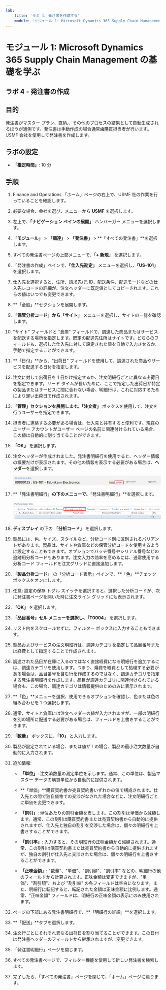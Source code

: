 ```yaml
---
lab:
    title: 'ラボ 4: 発注書を作成する'
    module: 'モジュール 1: Microsoft Dynamics 365 Supply Chain Management の基礎を学ぶ'
---
```


# モジュール 1: Microsoft Dynamics 365 Supply Chain Management の基礎を学ぶ

## ラボ 4 - 発注書の作成

## 目的

発注書がマスター プラン、直納,、その他のプロセスの結果として自動生成されるほうが通例です。発注書は手動作成の場合通常歯購買担当者が行います。USMF 会社を使用して発注書を作成します。

## ラボの設定

   - **「推定時間」**: 10 分

## 手順

1. Finance and Operations 「ホーム」ページの右上で、USMF 社の作業を行っていることを確認します。

1. 必要な場合、会社を選び、メニューから **USMF** を選択します。

1. 左上で、**「ナビゲーション ペインの展開」** ハンバーガー メニューを選択します。

1. **「モジュール」** > **「調達」** > **「発注書」** > **「すべての発注書」**を選択します。

1. すべての発注書ページの上部メニューで、**「+ 新規」** を選択します。

1. 「発注書の作成」ペインで、**「仕入先勘定」** メニューを選択し、**「US-101」** を選択します。

1. 仕入先を選択すると、住所、請求先/元 ID、配送条件、配送モードなどの仕入先レコードの詳細が、注文ヘッダーに既定値としてコピーされます。これらの値はいつでも変更できます。

1. **「全般」**セクションを展開します。

1. **「保管分析コード」**から**「サイト」** メニューを選択し、サイトの一覧を確認します。

1. "サイト" フィールドと "倉庫" フィールドで、調達した商品またはサービスを配送する場所を指定します。既定の配送先住所はサイトです。どちらのフィールドも、選択した仕入先に対して設定された値を自動で入力させるか、手動で指定することができます。

1. **「日付」**から、"出荷日" フィールドを使用して、調達された商品やサービスを配送する日付を指定します。

1. 注文に対して出荷日を 1 日だけ指定するか、注文明細行ごとに異なる出荷日を指定できます。リード タイムが長いために、ここで指定した出荷日が特定の製品またはサービスに間に合わない場合、明細行は、これに対応するためにより遅い出荷日で作成されます。

1. **「管理」**セクションを展開します。**「注文者」** ボックスを使用して、注文を行うユーザーを指定できます。

1. 担当者に連絡する必要がある場合は、仕入先と共有すると便利です。現在のユーザー アカウントがユーザー ページの名前に関連付けられている場合、この値は自動的に割り当てることができます。

1. **「OK」** を選択します。

1. 注文ヘッダーが作成されました。発注書明細行を使用すると、ヘッダー情報の概要だけが表示されます。その他の情報を表示する必要がある場合は、**ヘッダー**を選択します。

    ![ヘッダー メニューの場所を表示する画面イメージ](./media/lp1-m3-purchase-order-header-option.png)

1. **「発注書明細行」**の下のメニューで、**「発注書明細行」**を選択します。

    ![発注書明細行 メニュー オプションの場所を示す画面画像](./media/lp1-m3-purchase-order-purchase-order-line-menu.png)

1. **ディスプレイ** の下の **「分析コード」** を選択します。

1. 製品には、色、サイズ、スタイルなど、分析コード別に区別されるバリアントがあります。製品は、サイトや倉庫などの保管分析コードを使用するように設定することもできます。オプションでバッチ番号やシリアル番号などの追跡用分析コードもあります。注文入力の効率を高めるには、通常使用する分析コード フィールドを注文グリッドに直接追加します。

1. **「製品分析コード」** の「分析コード表示」ペインで、**「色」**チェック ボックスをオンにします。

1. 任意: 設定の保存 トグル スイッチを選択すると、選択した分析コードが、次に発注書ページを開いた時に注文ライン グリッドにも表示されます。

1. **「OK」** を選択します。

1. **「品目番号」**セル メニューを選択し、**「T0004」** を選択します。

1. リスト内をスクロールせずに、フィルター ボックスに入力することもできます。

1. 製品およびサービスの注文明細行は、調達カテゴリを指定して品目番号または経費として指定することで作成されます。

1. 調達された品目が在庫に入るのではなく直接経費になる明細行を追加するには、調達カテゴリを使用します。つまり、購買を経費として処理する必要がある場合は、品目番号を含む行を作成するのではなく、調達カテゴリを指定する発注書明細行を作成します。品目が調達カテゴリに関連付けられている場合も、この場合、調達カテゴリは情報提供のためのみに表示されます。

1. **「色」**メニューを選択、使用できるオプションを確認し、色または色の組み合わせを 1 つ選択します。

1. 通常、サイトと倉庫には注文ヘッダーの値が入力されますが、一部の明細行を別の場所に配送する必要がある場合は、フィールドを上書きすることができます。

1. **「数量」** ボックスに、**「10」** と入力します。

1. 製品が設定されている場合、または値が 1 の場合、製品の最小注文数量が自動的に入力されます。

1. 追加情報:

    - **「単位」**: 注文済数量の測定単位を示します。通常、この単位は、製品マスター データの購買単位から自動的に提供されます。

    - **「単価」**購買契約書か売買契約書いずれかの値で構成されます。仕入先との間で独自価格での交渉がなされた場合などに、注文明細行ごとに単価を変更できます。

    - **「割引」**: 単位あたりの割引金額を表します。この割引は単価から減額します。通常、この割引は購買契約書または売買契約書から自動的に提供されますが、仕入先と独自の割引を交渉した場合は、個々の明細行を上書きすることができます。

    - **「割引率」**: 入力すると、その明細行の正味金額から減額されます。通常、この割引は購買契約書または売買契約書から自動的に提供されますが、独自の割引が仕入先と交渉された場合は、個々の明細行を上書きすることができます。

    - **「正味金額」**: "数量"、"単価"、"割引額"、"割引率" などの、明細行の他のフィールドから計算されます。正味金額は変更できますが、"単価"、"割引額"、および "割引率" の各フィールドは空白になります。また、明細行に転記すると、転記された金額は正味金額に比例します。通常、"正味金額" フィールドは、明細行の正味金額の表示にのみ使用されます。

1. ページの下部にある発注書明細行で、**「明細行の詳細」**を選択します。

1. **「配送」**タブを選択します。

1. 注文行ごとにそれぞれ異なる出荷日を割り当てることができます。この日付は発注書ヘッダーのフィールドから継承されますが、変更できます。

1. 「発注書明細行」ページを閉じます。

1. すべての発注書ページで、フィルター機能を使用して新しい発注書を検索します。

1. 完了したら、「すべての発注書」ページを閉じて、「ホーム」ページに戻ります。
